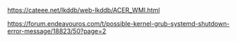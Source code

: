 https://cateee.net/lkddb/web-lkddb/ACER_WMI.html

https://forum.endeavouros.com/t/possible-kernel-grub-systemd-shutdown-error-message/18823/50?page=2
